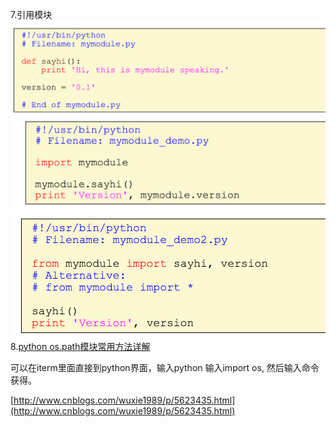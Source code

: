 7.引用模块![](/assets/im6port.png)![](/assets/imp4ort.png)![](/assets/im3port.png)8.[python os.path模块常用方法详解](http://www.cnblogs.com/wuxie1989/p/5623435.html)

可以在iterm里面直接到python界面，输入python 输入import os, 然后输入命令获得。

[http://www.cnblogs.com/wuxie1989/p/5623435.html](http://www.cnblogs.com/wuxie1989/p/5623435.html)

